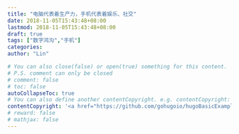 ```yaml
---
title: "电脑代表着生产力，手机代表着娱乐、社交"
date: 2018-11-05T15:43:48+08:00
lastmod: 2018-11-05T15:43:48+08:00
draft: true
tags: ["数字鸿沟","手机"]
categories: 
author: "Lin"

# You can also close(false) or open(true) something for this content.
# P.S. comment can only be closed
# comment: false
# toc: false
autoCollapseToc: true
# You can also define another contentCopyright. e.g. contentCopyright: "This is another copyright."
contentCopyright: '<a href="https://github.com/gohugoio/hugoBasicExample" rel="noopener" target="_blank">See origin</a>'
# reward: false
# mathjax: false
---
```

